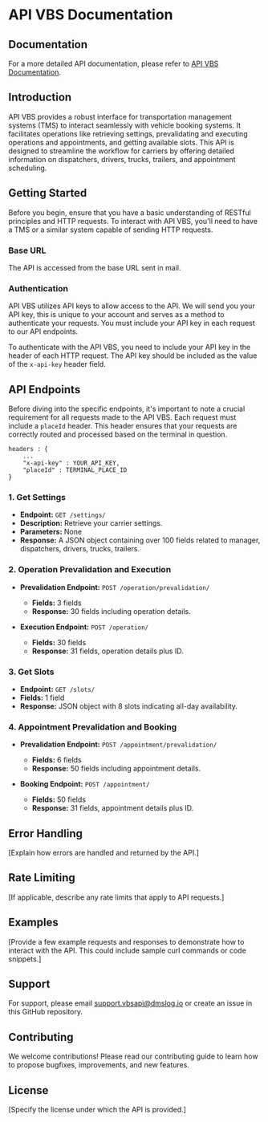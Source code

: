 # API VBS Documentation

## Documentation

For a more detailed API documentation, please refer to [API VBS Documentation](https://documenter.getpostman.com/view/15107629/2sA2r9VhiD#intro).

## Introduction

API VBS provides a robust interface for transportation management systems (TMS) to interact seamlessly with vehicle booking systems. It facilitates operations like retrieving settings, prevalidating and executing operations and appointments, and getting available slots. This API is designed to streamline the workflow for carriers by offering detailed information on dispatchers, drivers, trucks, trailers, and appointment scheduling.

## Getting Started

Before you begin, ensure that you have a basic understanding of RESTful principles and HTTP requests. To interact with API VBS, you'll need to have a TMS or a similar system capable of sending HTTP requests.

### Base URL

The API is accessed from the base URL sent in mail.

### Authentication

API VBS utilizes API keys to allow access to the API. We will send you your API key, this is unique to your account and serves as a method to authenticate your requests.
You must include your API key in each request to our API endpoints.

To authenticate with the API VBS, you need to include your API key in the header of each HTTP request. The API key should be included as the value of the `x-api-key` header field.


## API Endpoints

Before diving into the specific endpoints, it's important to note a crucial requirement for all requests made to the API VBS. Each request must include a `placeId` header. This header ensures that your requests are correctly routed and processed based on the terminal in question.


```
headers : {
    ...
    "x-api-key" : YOUR_API_KEY,
    "placeId" : TERMINAL_PLACE_ID
}
```

### 1. Get Settings

- **Endpoint:** `GET /settings/`
- **Description:** Retrieve your carrier settings.
- **Parameters:** None
- **Response:** A JSON object containing over 100 fields related to manager, dispatchers, drivers, trucks, trailers.

### 2. Operation Prevalidation and Execution

- **Prevalidation Endpoint:** `POST /operation/prevalidation/`
    - **Fields:** 3 fields
    - **Response:** 30 fields including operation details.

- **Execution Endpoint:** `POST /operation/`
    - **Fields:** 30 fields
    - **Response:** 31 fields, operation details plus ID.

### 3. Get Slots

- **Endpoint:** `GET /slots/`
- **Fields:** 1 field
- **Response:** JSON object with 8 slots indicating all-day availability.

### 4. Appointment Prevalidation and Booking

- **Prevalidation Endpoint:** `POST /appointment/prevalidation/`
    - **Fields:** 6 fields
    - **Response:** 50 fields including appointment details.

- **Booking Endpoint:** `POST /appointment/`
    - **Fields:** 50 fields
    - **Response:** 31 fields, appointment details plus ID.

## Error Handling

[Explain how errors are handled and returned by the API.]

## Rate Limiting

[If applicable, describe any rate limits that apply to API requests.]

## Examples

[Provide a few example requests and responses to demonstrate how to interact with the API. This could include sample curl commands or code snippets.]


## Support

For support, please email support.vbsapi@dmslog.io or create an issue in this GitHub repository.

## Contributing

We welcome contributions! Please read our contributing guide to learn how to propose bugfixes, improvements, and new features.

## License

[Specify the license under which the API is provided.]
